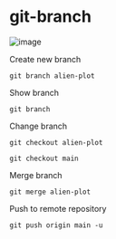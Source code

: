 # git-branch
![image](https://github.com/rkapril/git-branch/assets/61505106/13120f05-2a70-4798-b275-ccfd02789a0a)


Create new branch

```
git branch alien-plot
```

Show branch

```
git branch
```

Change branch

```
git checkout alien-plot
```

```
git checkout main
```

Merge branch

```
git merge alien-plot
```

Push to remote repository

```
git push origin main -u
```
